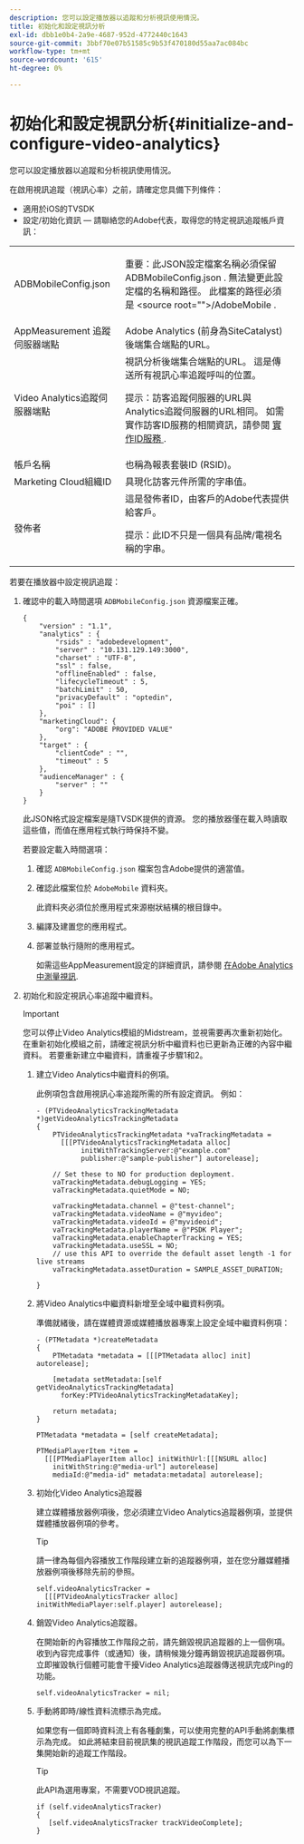 ```yaml
---
description: 您可以設定播放器以追蹤和分析視訊使用情況。
title: 初始化和設定視訊分析
exl-id: dbb1e0b4-2a9e-4687-952d-4772440c1643
source-git-commit: 3bbf70e07b51585c9b53f470180d55aa7ac084bc
workflow-type: tm+mt
source-wordcount: '615'
ht-degree: 0%

---
```


# 初始化和設定視訊分析{#initialize-and-configure-video-analytics}

您可以設定播放器以追蹤和分析視訊使用情況。

在啟用視訊追蹤（視訊心率）之前，請確定您具備下列條件：

* 適用於iOS的TVSDK
* 設定/初始化資訊 — 請聯絡您的Adobe代表，取得您的特定視訊追蹤帳戶資訊：

<table id="table_3565328ABBEE4605A92EAE1ADE5D6F84"> 
 <tbody> 
  <tr> 
   <td colname="col1"> <span class="filepath"> ADBMobileConfig.json </span> </td> 
   <td colname="col2"> <p>重要：此JSON設定檔案名稱必須保留 <span class="codeph"> ADBMobileConfig.json </span>. 無法變更此設定檔的名稱和路徑。 此檔案的路徑必須是 <span class="codeph"> &lt;source root=""&gt;/AdobeMobile </span>. </p> </td> 
  </tr> 
  <tr> 
   <td colname="col1"> <span class="codeph"> AppMeasurement </span> 追蹤伺服器端點 </td> 
   <td colname="col2"> Adobe Analytics (前身為SiteCatalyst)後端集合端點的URL。 </td> 
  </tr> 
  <tr> 
   <td colname="col1"> Video Analytics追蹤伺服器端點 </td> 
   <td colname="col2"> 視訊分析後端集合端點的URL。 這是傳送所有視訊心率追蹤呼叫的位置。 <p>提示：訪客追蹤伺服器的URL與Analytics追蹤伺服器的URL相同。 如需實作訪客ID服務的相關資訊，請參閱 <a href="https://experienceleague.adobe.com/docs/id-service/using/implementation/setup-target.html?lang=en" format="html" scope="external"> 實作ID服務 </a>. </p> </td> 
  </tr> 
  <tr> 
   <td colname="col1"> 帳戶名稱 </td> 
   <td colname="col2"> 也稱為報表套裝ID (RSID)。 </td> 
  </tr> 
  <tr> 
   <td colname="col1"> Marketing Cloud組織ID </td> 
   <td colname="col2"> 具現化訪客元件所需的字串值。 </td> 
  </tr> 
  <tr> 
   <td colname="col1"> 發佈者 </td> 
   <td colname="col2"> 這是發佈者ID，由客戶的Adobe代表提供給客戶。 <p>提示：此ID不只是一個具有品牌/電視名稱的字串。 </p> </td> 
  </tr> 
 </tbody> 
</table>

若要在播放器中設定視訊追蹤：

1. 確認中的載入時間選項 `ADBMobileConfig.json` 資源檔案正確。

   ```
   { 
       "version" : "1.1", 
       "analytics" : { 
           "rsids" : "adobedevelopment", 
           "server" : "10.131.129.149:3000", 
           "charset" : "UTF-8", 
           "ssl" : false, 
           "offlineEnabled" : false, 
           "lifecycleTimeout" : 5, 
           "batchLimit" : 50, 
           "privacyDefault" : "optedin", 
           "poi" : [] 
       }, 
       "marketingCloud": { 
           "org": "ADOBE PROVIDED VALUE"  
       }, 
       "target" : { 
           "clientCode" : "", 
           "timeout" : 5 
       }, 
       "audienceManager" : { 
           "server" : "" 
       } 
   }
   ```

   此JSON格式設定檔案是隨TVSDK提供的資源。 您的播放器僅在載入時讀取這些值，而值在應用程式執行時保持不變。

   若要設定載入時間選項：

   1. 確認 `ADBMobileConfig.json` 檔案包含Adobe提供的適當值。
   1. 確認此檔案位於 `AdobeMobile` 資料夾。

      此資料夾必須位於應用程式來源樹狀結構的根目錄中。
   1. 編譯及建置您的應用程式。
   1. 部署並執行隨附的應用程式。

      如需這些AppMeasurement設定的詳細資訊，請參閱 [在Adobe Analytics中測量視訊](https://experienceleague.adobe.com/docs/media-analytics/using/media-overview.html?lang=en).
1. 初始化和設定視訊心率追蹤中繼資料。

   >[!IMPORTANT]
   >
   >您可以停止Video Analytics模組的Midstream，並視需要再次重新初始化。 在重新初始化模組之前，請確定視訊分析中繼資料也已更新為正確的內容中繼資料。 若要重新建立中繼資料，請重複子步驟1和2。

   1. 建立Video Analytics中繼資料的例項。

      此例項包含啟用視訊心率追蹤所需的所有設定資訊。 例如：

      ```
      - (PTVideoAnalyticsTrackingMetadata *)getVideoAnalyticsTrackingMetadata 
      { 
          PTVideoAnalyticsTrackingMetadata *vaTrackingMetadata =  
            [[[PTVideoAnalyticsTrackingMetadata alloc]  
                 initWithTrackingServer:@"example.com" 
                 publisher:@"sample-publisher"] autorelease]; 
      
          // Set these to NO for production deployment. 
          vaTrackingMetadata.debugLogging = YES;  
          vaTrackingMetadata.quietMode = NO; 
      
          vaTrackingMetadata.channel = @"test-channel"; 
          vaTrackingMetadata.videoName = @"myvideo"; 
          vaTrackingMetadata.videoId = @"myvideoid"; 
          vaTrackingMetadata.playerName = @"PSDK Player"; 
          vaTrackingMetadata.enableChapterTracking = YES; 
          vaTrackingMetadata.useSSL = NO; 
          // use this API to override the default asset length -1 for live streams 
          vaTrackingMetadata.assetDuration = SAMPLE_ASSET_DURATION; 
      
      }
      ```

   1. 將Video Analytics中繼資料新增至全域中繼資料例項。

      準備就緒後，請在媒體資源或媒體播放器專案上設定全域中繼資料例項：

      ```
      - (PTMetadata *)createMetadata 
      { 
          PTMetadata *metadata = [[[PTMetadata alloc] init] autorelease]; 
      
          [metadata setMetadata:[self getVideoAnalyticsTrackingMetadata]  
            forKey:PTVideoAnalyticsTrackingMetadataKey]; 
      
          return metadata; 
      } 
      
      PTMetadata *metadata = [self createMetadata]; 
      
      PTMediaPlayerItem *item =  
        [[[PTMediaPlayerItem alloc] initWithUrl:[[[NSURL alloc]  
          initWithString:@"media-url"] autorelease] 
          mediaId:@"media-id" metadata:metadata] autorelease];
      ```

   1. 初始化Video Analytics追蹤器

      建立媒體播放器例項後，您必須建立Video Analytics追蹤器例項，並提供媒體播放器例項的參考。

      >[!TIP]
      >
      >請一律為每個內容播放工作階段建立新的追蹤器例項，並在您分離媒體播放器例項後移除先前的參照。

      ```
      self.videoAnalyticsTracker =  
        [[[PTVideoAnalyticsTracker alloc] initWithMediaPlayer:self.player] autorelease];
      ```

   1. 銷毀Video Analytics追蹤器。

      在開始新的內容播放工作階段之前，請先銷毀視訊追蹤器的上一個例項。 收到內容完成事件（或通知）後，請稍候幾分鐘再銷毀視訊追蹤器例項。 立即摧毀執行個體可能會干擾Video Analytics追蹤器傳送視訊完成Ping的功能。

      ```
      self.videoAnalyticsTracker = nil;
      ```

   1. 手動將即時/線性資料流標示為完成。

      如果您有一個即時資料流上有各種劇集，可以使用完整的API手動將劇集標示為完成。 如此將結束目前視訊集的視訊追蹤工作階段，而您可以為下一集開始新的追蹤工作階段。

      >[!TIP]
      >
      >此API為選用專案，不需要VOD視訊追蹤。

      ```
      if (self.videoAnalyticsTracker) 
      { 
         [self.videoAnalyticsTracker trackVideoComplete];   
      }
      ```
